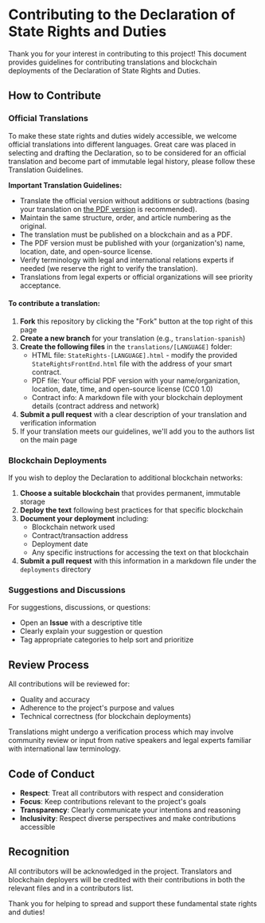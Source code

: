 # Contributing to the Declaration of State Rights and Duties

Thank you for your interest in contributing to this project! This document provides guidelines for contributing translations and blockchain deployments of the Declaration of State Rights and Duties.

## How to Contribute

### Official Translations

To make these state rights and duties widely accessible, we welcome official translations into different languages. Great care was placed in selecting and drafting the Declaration, so to be considered for an official translation and become part of immutable legal history, please follow these Translation Guidelines.

**Important Translation Guidelines:**
- Translate the official version without additions or subtractions (basing your translation on [the PDF version](./assets/Declaration-of-State-Rights-and-Duties.pdf) is recommended).
- Maintain the same structure, order, and article numbering as the original.
- The translation must be published on a blockchain and as a PDF.
- The PDF version must be published with your (organization's) name, location, date, and open-source license.
- Verify terminology with legal and international relations experts if needed (we reserve the right to verify the translation).
- Translations from legal experts or official organizations will see priority acceptance.

#### To contribute a translation:

1. **Fork** this repository by clicking the "Fork" button at the top right of this page
2. **Create a new branch** for your translation (e.g., `translation-spanish`)
3. **Create the following files** in the `translations/[LANGUAGE]` folder:
   - HTML file: `StateRights-[LANGUAGE].html` - modify the provided `StateRightsFrontEnd.html` file with the address of your smart contract.
   - PDF file: Your official PDF version with your name/organization, location, date, time, and open-source license (CC0 1.0)
   - Contract info: A markdown file with your blockchain deployment details (contract address and network)
4. **Submit a pull request** with a clear description of your translation and verification information
5. If your translation meets our guidelines, we'll add you to the authors list on the main page

### Blockchain Deployments

If you wish to deploy the Declaration to additional blockchain networks:

1. **Choose a suitable blockchain** that provides permanent, immutable storage
2. **Deploy the text** following best practices for that specific blockchain
3. **Document your deployment** including:
   - Blockchain network used
   - Contract/transaction address
   - Deployment date
   - Any specific instructions for accessing the text on that blockchain
4. **Submit a pull request** with this information in a markdown file under the `deployments` directory

### Suggestions and Discussions

For suggestions, discussions, or questions:
- Open an **Issue** with a descriptive title
- Clearly explain your suggestion or question
- Tag appropriate categories to help sort and prioritize

## Review Process

All contributions will be reviewed for:
- Quality and accuracy
- Adherence to the project's purpose and values
- Technical correctness (for blockchain deployments)

Translations might undergo a verification process which may involve community review or input from native speakers and legal experts familiar with international law terminology.

## Code of Conduct

- **Respect**: Treat all contributors with respect and consideration
- **Focus**: Keep contributions relevant to the project's goals
- **Transparency**: Clearly communicate your intentions and reasoning
- **Inclusivity**: Respect diverse perspectives and make contributions accessible

## Recognition

All contributors will be acknowledged in the project. Translators and blockchain deployers will be credited with their contributions in both the relevant files and in a contributors list.

Thank you for helping to spread and support these fundamental state rights and duties!
